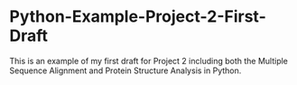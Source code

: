 # Python-Example-Project-2-First-Draft
This is an example of my first draft for Project 2 including both the Multiple Sequence Alignment and Protein Structure Analysis in Python. 
